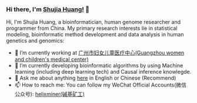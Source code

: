 ### Hi there, I'm [Shujia Huang!](https://www.zhihu.com/people/yellowtree) 👋

<!--
**ShujiaHuang/ShujiaHuang** is a ✨ _special_ ✨ repository because its `README.md` (this file) appears on your GitHub profile.

- 🔭 I’m currently working on ...
- 🌱 I’m currently learning ...
- 👯 I’m looking to collaborate on ...
- 🤔 I’m looking for help with ...
- 💬 Ask me about ...
- 📫 How to reach me: ...
- 😄 Pronouns: ...
- ⚡ Fun fact: ...
-->

Hi, I'm Shujia Huang, a bioinformatician, human genome researcher and programmer from China. My primary research interests lie in statistical modeling, bioinformatic method development and data analysis in human genetics and genomics:

- 🔭 I’m currently working at [广州市妇女儿童医疗中心(Guangzhou women and children's medical center)](http://www.gzfezx.com/)
- 🌱 I’m currently developing bioinformatic algorithms by using Machine learning (including deep learning tech) and Causal inference knowlegde.
- 💬 Ask me about anything [here](https://github.com/ShujiaHuang/ShujiaHuang/issues) in English or Chinese (Recommend)
- 📫 How to reach me: You can follow my WeChat Official Accounts(微信公众号): [helixminer(碱基矿工)](https://static.fungenomics.com/images/2021/03/helixminer-mid-red.png)

<!--
![Shujia's GitHub stats](https://github-readme-stats.vercel.app/api?username=ShujiaHuang&show_icons=true&theme=onedark)
-->

